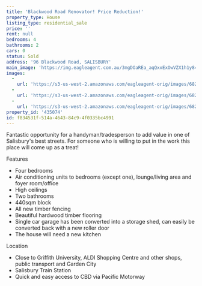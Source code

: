 ```yaml
---
title: 'Blackwood Road Renovator! Price Reduction!'
property_type: House
listing_type: residential_sale
price: ''
rent: null
bedrooms: 4
bathrooms: 2
cars: 0
status: Sold
address: '96 Blackwood Road, SALISBURY'
main_image: 'https://img.eagleagent.com.au/3mgDOaREa_aqQxxExOwVZX1h1y8=/1280x854/smart/https://s3-us-west-2.amazonaws.com/eagleagent-orig/images/6820232/107953681-image-M.jpg'
images:
  -
    url: 'https://s3-us-west-2.amazonaws.com/eagleagent-orig/images/6820234/107953681-image-B.jpg'
  -
    url: 'https://s3-us-west-2.amazonaws.com/eagleagent-orig/images/6820233/107953681-image-A.jpg'
  -
    url: 'https://s3-us-west-2.amazonaws.com/eagleagent-orig/images/6820232/107953681-image-M.jpg'
property_id: '435074'
id: f834531f-514a-4643-84c9-4f0335bc4991
---
```

Fantastic opportunity for a handyman/tradesperson to add value in one of Salisbury's best streets. For someone who is willing to put in the work this place will come up as a treat!

Features

*  Four bedrooms
*  Air conditioning units to bedrooms (except one), lounge/living area and foyer room/office
*  High ceilings
*  Two bathrooms
*  440sqm block
*  All new timber fencing
*  Beautiful hardwood timber flooring
*  Single car garage has been converted into a storage shed, can easily be converted back with a new roller door
*  The house will need a new kitchen

Location

* Close to Griffith University, ALDI Shopping Centre and other shops, public transport and Garden City
* Salisbury Train Station
* Quick and easy access to CBD via Pacific Motorway